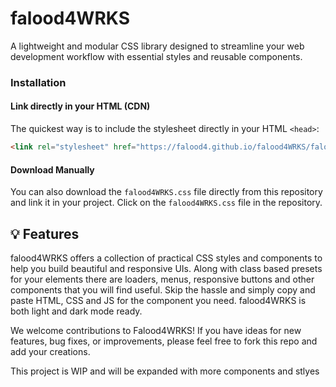 # falood4WRKS

A lightweight and modular CSS library designed to streamline your web development workflow with essential styles and reusable components.

### Installation
#### Link directly in your HTML (CDN)

The quickest way is to include the stylesheet directly in your HTML `<head>`:

```html
<link rel="stylesheet" href="https://falood4.github.io/falood4WRKS/falood4WRKS.css">
```

#### Download Manually
You can also download the `falood4WRKS.css` file directly from this repository and link it in your project. Click on the `falood4WRKS.css` file in the repository.

## 💡 Features
falood4WRKS offers a collection of practical CSS styles and components to help you build beautiful and responsive UIs. 
Along with class based presets for your elements there are loaders, menus, responsive buttons and other components that you will find useful. 
Skip the hassle and simply copy and paste HTML, CSS and JS for the component you need.
falood4WRKS is both light and dark mode ready.

We welcome contributions to Falood4WRKS\! If you have ideas for new features, bug fixes, or improvements, please feel free to fork this repo and add your creations.

This project is WIP and will be expanded with more components and stlyes
